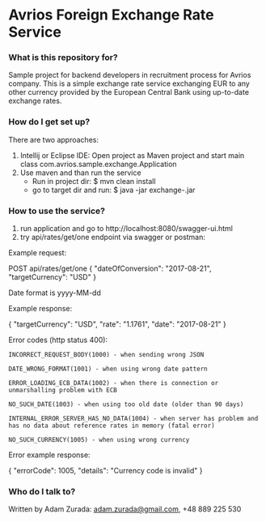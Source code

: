 # Avrios Foreign Exchange Rate Service #

### What is this repository for? ###

Sample project for backend developers in recruitment process for Avrios company.
This is a simple exchange rate service exchanging EUR to any other currency provided by the European Central Bank
using up-to-date exchange rates. 

### How do I get set up? ###

There are two approaches: 

1. Intellij or Eclipse IDE: Open project as Maven project and start main class com.avrios.sample.exchange.Application
2. Use maven and than run the service
   * Run in project dir: $ mvn clean install 
   * go to target dir and run: $ java -jar exchange-<VERSION>.jar

### How to use the service? ###

1. run application and go to http://localhost:8080/swagger-ui.html
2. try api/rates/get/one endpoint via swagger or postman:

Example request:

  POST api/rates/get/one
  {
    "dateOfConversion": "2017-08-21",
    "targetCurrency": "USD"
  }

Date format is yyyy-MM-dd

Example response:

  {
    "targetCurrency": "USD",
    "rate": "1.1761",
    "date": "2017-08-21"
  }


Error codes (http status 400):

    INCORRECT_REQUEST_BODY(1000) - when sending wrong JSON
    
    DATE_WRONG_FORMAT(1001) - when using wrong date pattern
    
    ERROR_LOADING_ECB_DATA(1002) - when there is connection or unmarshalling problem with ECB
    
    NO_SUCH_DATE(1003) - when using too old date (older than 90 days)
    
    INTERNAL_ERROR_SERVER_HAS_NO_DATA(1004) - when server has problem and has no data about reference rates in memory (fatal error)
    
    NO_SUCH_CURRENCY(1005) - when using wrong currency

Error example response:

  {
    "errorCode": 1005,
    "details": "Currency code is invalid"
  }




### Who do I talk to? ###

Written by Adam Zurada: adam.zurada@gmail.com, +48 889 225 530
